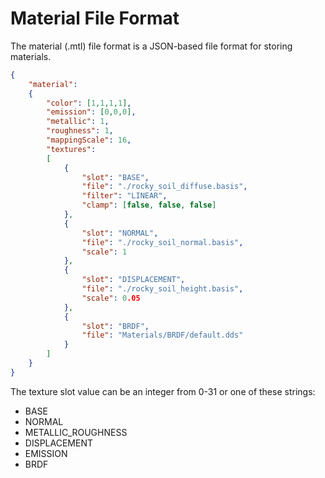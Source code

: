 # Material File Format #
The material (.mtl) file format is a JSON-based file format for storing materials.

```json
{
	"material":
	{
		"color": [1,1,1,1],
		"emission": [0,0,0],
		"metallic": 1,
		"roughness": 1,
		"mappingScale": 16,
		"textures":
		[
			{
				"slot": "BASE",
				"file": "./rocky_soil_diffuse.basis",
				"filter": "LINEAR",
				"clamp": [false, false, false]
			},
			{
				"slot": "NORMAL",
				"file": "./rocky_soil_normal.basis",
				"scale": 1
			},
			{
				"slot": "DISPLACEMENT",
				"file": "./rocky_soil_height.basis",
				"scale": 0.05
			},
			{
				"slot": "BRDF",
				"file": "Materials/BRDF/default.dds"
			}
		]
	}
}
```
The texture slot value can be an integer from 0-31 or one of these strings:
- BASE
- NORMAL
- METALLIC_ROUGHNESS
- DISPLACEMENT
- EMISSION
- BRDF
